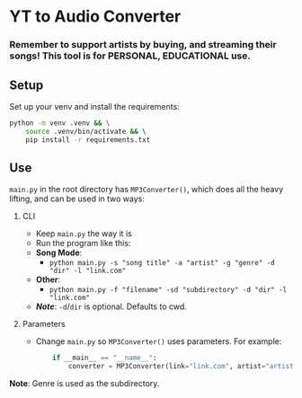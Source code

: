 # YT to Audio Converter
### Remember to support artists by buying, and streaming their songs! This tool is for PERSONAL, EDUCATIONAL use.

## Setup
Set up your venv and install the requirements:
```bash
python -m venv .venv && \
    source .venv/bin/activate && \ 
    pip install -r requirements.txt
```

## Use
`main.py` in the root directory has `MP3Converter()`, which does all the heavy lifting, and can be used in two ways:
1. CLI
    - Keep `main.py` the way it is
    - Run the program like this:
    - **Song Mode**:
        - `python main.py -s "song title" -a "artist" -g "genre" -d "dir" -l "link.com"`
    - **Other**:
        - `python main.py -f "filename" -sd "subdirectory" -d "dir" -l "link.com"`
    - **_Note_**: `-d`/`dir` is optional. Defaults to cwd.

2. Parameters
    - Change `main.py` so `MP3Converter()` uses parameters. For example:
        ```python
            if __main__ == "__name__":
                converter = MP3Converter(link="link.com", artist="artist", song="song title", genre="genre")
        ```

**Note**: Genre is used as the subdirectory.
